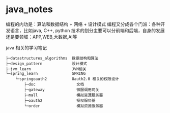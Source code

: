 # java_notes

编程的内功是：算法和数据结构 + 网络 + 设计模式
编程又分成各个门派：各种开发语言，比如java, C++, python
技术的划分主要可以分前端和后端，自身的发展还是要领域：APP,WEB,大数据,AI等


java 相关的学习笔记

```
├─datastructures_algorithms  数据结构和算法
├─design_pattern             设计模式
├─jvm_learn                  JVM相关
└─spring_learn               SPRING
    └─springoauth2           Oauth2.0 相关的权限设计
        ├─doc                  文档
        ├─gateway              微服调用网关
        ├─mall                 模拟资源服务器
        ├─oauth2               授权服务器
        └─order                模拟资源服务器
```